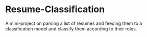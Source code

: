 # Resume-Classification
A mini-project on parsing a list of resumes and feeding them to a classification model and classify them according to their roles.
